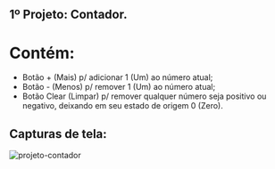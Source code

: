 ## 1º Projeto: Contador.
# Contém:
- Botão + (Mais) p/ adicionar 1 (Um) ao número atual;
- Botão - (Menos) p/ remover 1 (Um) ao número atual;
- Botão Clear (Limpar) p/ remover qualquer número seja positivo ou negativo, deixando em seu estado de origem 0 (Zero).

## Capturas de tela:

<img src="https://i.ibb.co/7z3Qzc8/projeto-contador.jpg" alt="projeto-contador" border="0">
